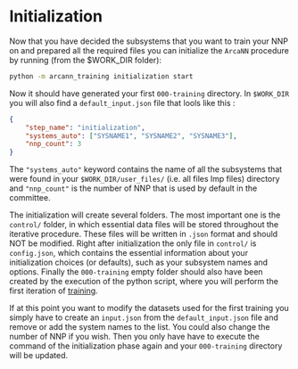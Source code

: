 # Initialization 


Now that you have decided the subsystems that you want to train your NNP on and prepared all the required files you can initialize the `ArcaNN` procedure by running (from the $WORK_DIR folder):

```bash
python -m arcann_training initialization start 
```

Now it should have generated your first `000-training` directory. In `$WORK_DIR` you will also find a `default_input.json` file that lools like this :

```JSON
{
    "step_name": "initialization",
    "systems_auto": ["SYSNAME1", "SYSNAME2", "SYSNAME3"],
    "nnp_count": 3
}
```

The `"systems_auto"` keyword contains the name of all the subsystems that were found in your `$WORK_DIR/user_files/` (i.e. all files lmp files) directory and `"nnp_count"` is the number of NNP that is used by default in the committee.

The initialization will create several folders. The most important one is the `control/` folder, in which essential data files will be stored throughout the iterative procedure. These files will be written in `.json` format and should NOT be modified. Right after initialization the only file in `control/` is `config.json`, which contains the essential information about your initialization choices (or defaults), such as your subsystem names and options. Finally the `000-training` empty folder should also have been created by the execution of the python script, where you will perform the first iteration of [training](../training).

If at this point you want to modify the datasets used for the first training you simply have to create an `input.json` from the `default_input.json` file and remove or add the system names to the list. You could also change the number of NNP if you wish. Then you only have have to execute the command of the initialization phase again and your `000-training` directory will be updated.

